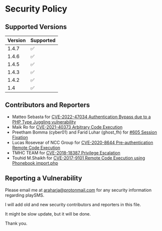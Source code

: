 # Security Policy

## Supported Versions

| Version | Supported          |
| ------- | ------------------ |
| 1.4.7   | :white_check_mark: |
| 1.4.6   | :white_check_mark: |
| 1.4.5   | :white_check_mark: |
| 1.4.3   | :white_check_mark: |
| 1.4.2   | :white_check_mark: |
| 1.4     | :white_check_mark: |

## Contributors and Reporters

- Matteo Sebasta for [CVE-2022-47034 Authentication Bypass due to a PHP Type Juggling vulnerability](https://www.cvedetails.com/cve-details.php?t=1&cve_id=CVE-2022-47034)
- Maik Ro for [CVE-2021-40373 Arbitrary Code Execution](https://github.com/maikroservice/CVE-2021-40373)
- Preetham Bomma (cyber01) and Farid Luhar (ghost_fh) for [#605 Session Fixation](https://github.com/playsms/playsms/issues/605)
- Lucas Rosevear of NCC Group for [CVE-2020-8644 Pre-authentication Remote Code Execution](https://research.nccgroup.com/2020/02/11/technical-advisory-playsms-pre-authentication-remote-code-execution-cve-2020-8644/)
- TMHC TEAM for [CVE-2018-18387 Privilege Escalation](https://github.com/TheeBlind/CVE-2018-18387)
- Touhid M.Shaikh for [CVE-2017-9101 Remote Code Execution using Phonebook import.php](https://www.cvedetails.com/cve/CVE-2017-9101/)

## Reporting a Vulnerability

Please email me at araharja@protonmail.com for any security information regarding playSMS.

I will add old and new security contributors and reporters in this file.

It might be slow update, but it will be done.

Thank you.
